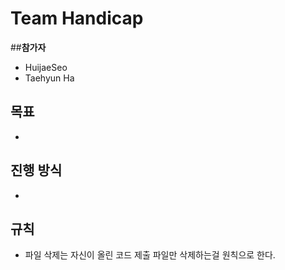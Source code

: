 ﻿# Team Handicap
##**참가자**
- HuijaeSeo
- Taehyun Ha
## 목표
- 
## 진행 방식 
- 
## 규칙
- 파일 삭제는 자신이 올린 코드 제출 파일만 삭제하는걸 원칙으로 한다.